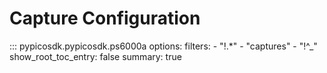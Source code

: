 # Capture Configuration
<!-- Copyright (C) 2025-2025 Pico Technology Ltd. See LICENSE file for terms. -->

::: pypicosdk.pypicosdk.ps6000a
    options:
        filters:
        - "!.*"
        - "captures"
        - "!^_"
        show_root_toc_entry: false
        summary: true